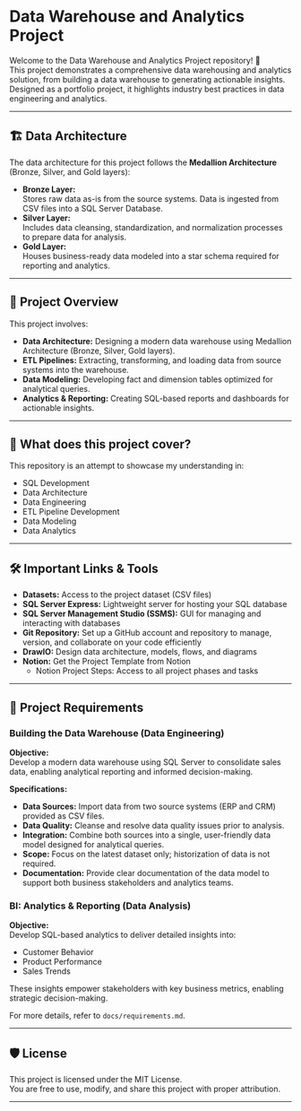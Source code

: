 # Data Warehouse and Analytics Project

Welcome to the Data Warehouse and Analytics Project repository! 🚀  
This project demonstrates a comprehensive data warehousing and analytics solution, from building a data warehouse to generating actionable insights. Designed as a portfolio project, it highlights industry best practices in data engineering and analytics.

---

## 🏗️ Data Architecture

The data architecture for this project follows the **Medallion Architecture** (Bronze, Silver, and Gold layers):

- **Bronze Layer:**  
  Stores raw data as-is from the source systems. Data is ingested from CSV files into a SQL Server Database.
- **Silver Layer:**  
  Includes data cleansing, standardization, and normalization processes to prepare data for analysis.
- **Gold Layer:**  
  Houses business-ready data modeled into a star schema required for reporting and analytics.

---

## 📖 Project Overview

This project involves:

- **Data Architecture:** Designing a modern data warehouse using Medallion Architecture (Bronze, Silver, Gold layers).
- **ETL Pipelines:** Extracting, transforming, and loading data from source systems into the warehouse.
- **Data Modeling:** Developing fact and dimension tables optimized for analytical queries.
- **Analytics & Reporting:** Creating SQL-based reports and dashboards for actionable insights.

---

## 🎯 What does this project cover?

This repository is an attempt to showcase my understanding in:

- SQL Development
- Data Architecture
- Data Engineering
- ETL Pipeline Development
- Data Modeling
- Data Analytics

---

## 🛠️ Important Links & Tools


- **Datasets:** Access to the project dataset (CSV files)
- **SQL Server Express:** Lightweight server for hosting your SQL database
- **SQL Server Management Studio (SSMS):** GUI for managing and interacting with databases
- **Git Repository:** Set up a GitHub account and repository to manage, version, and collaborate on your code efficiently
- **DrawIO:** Design data architecture, models, flows, and diagrams
- **Notion:** Get the Project Template from Notion  
  - Notion Project Steps: Access to all project phases and tasks

---

## 🚀 Project Requirements

### Building the Data Warehouse (Data Engineering)

**Objective:**  
Develop a modern data warehouse using SQL Server to consolidate sales data, enabling analytical reporting and informed decision-making.

**Specifications:**
- **Data Sources:** Import data from two source systems (ERP and CRM) provided as CSV files.
- **Data Quality:** Cleanse and resolve data quality issues prior to analysis.
- **Integration:** Combine both sources into a single, user-friendly data model designed for analytical queries.
- **Scope:** Focus on the latest dataset only; historization of data is not required.
- **Documentation:** Provide clear documentation of the data model to support both business stakeholders and analytics teams.

### BI: Analytics & Reporting (Data Analysis)

**Objective:**  
Develop SQL-based analytics to deliver detailed insights into:
- Customer Behavior
- Product Performance
- Sales Trends

These insights empower stakeholders with key business metrics, enabling strategic decision-making.

For more details, refer to `docs/requirements.md`.

---

## 🛡️ License

This project is licensed under the MIT License.  
You are free to use, modify, and share this project with proper attribution.

---
